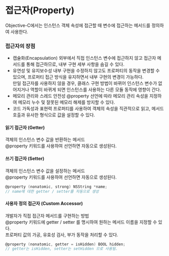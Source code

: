 # 접근자(Property)


Objective-C에서는 인스턴스 객체 속성에 접근할 때 변수에 접근하는 메서드를 정의하여 사용한다.<br>

### 접근자의 장점
- 캡슐화(Encapsulation)
외부에서 직접 인스턴스 변수에 접근하지 않고 접근자 메서드를 통해 접근하므로, 내부 구현 세부 사항을 숨길 수 있다.
- 유연성 및 유지보수성
내부 구현을 수정하지 않고도 프로퍼티의 동작을 변경할 수 있으며, 프로퍼티 접근 방식을 유지하면서 내부 구현의 변경이 가능하다.<br>
만일 접근자를 사용하지 않을 경우, 클래스 구현 방법이 바뀌어 인스턴스 변수가 없어지거나 역할이 바뀌게 되면 인스턴스를 사용하는 다른 모듈 동작에 영향이 간다.<br>
- 메모리 관리와 스레드 안전성
@property 선언에 따라 메모리 관리 속성을 지정하여 메모리 누수 및 잘못된 메모리 해제를 방지할 수 있다.<br>
- 코드 가독성과 표현력
프로퍼티를 사용하여 객체의 속성을 직관적으로 읽고, 메서드 호출과 유사한 형식으로 값을 설정할 수 있다.


#### 읽기 접근자 (Getter)
객체의 인스턴스 변수 값을 반환하는 메서드<br>
@property 키워드를 사용하여 선언하면 자동으로 생성된다.<br>

#### 쓰기 접근자 (Setter)
객체의 인스턴스 변수 값을 설정하는 메서드<br>
@property 키워드를 사용하여 선언하면 자동으로 생성된다.<br>


```objective-c
@property (nonatomic, strong) NSString *name;
// name에 대한 getter / setter를 자동으로 생성
```

#### 사용자 정의 접근자 (Custom Accessor)
개발자가 직접 접근자 메서드를 구현하는 방법<br>
@property 키워드에 getter / setter 를 명시하여 원하는 메서드 이름을 지정할 수 있다.<br>
프로퍼티 값의 가공, 유효성 검사, 부가 동작을 처리할 수 있다.<br>

```objective-c
@property (nonatomic, getter = isHidden) BOOL hidden;
// getter는 isHidden, setter는 setHidden 으로 사용됨.
```
